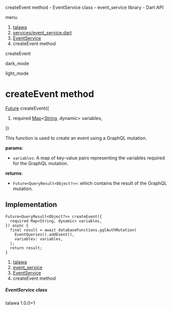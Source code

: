 




createEvent method - EventService class - event\_service library - Dart API







menu

1. [talawa](../../index.html)
2. [services/event\_service.dart](../../file-___home_harshil_Desktop_open-source_palisadoes_talawa_lib_services_event_service/)
3. [EventService](../../file-___home_harshil_Desktop_open-source_palisadoes_talawa_lib_services_event_service/EventService-class.html)
4. createEvent method

createEvent


dark\_mode

light\_mode




# createEvent method


[Future](https://api.flutter.dev/flutter/dart-core/Future-class.html)
createEvent({

1. required [Map](https://api.flutter.dev/flutter/dart-core/Map-class.html)<[String](https://api.flutter.dev/flutter/dart-core/String-class.html), dynamic> variables,

})

This function is used to create an event using a GraphQL mutation.

**params**:

* `variables`: A map of key-value pairs representing the variables required for the GraphQL mutation.

**returns**:

* `Future<QueryResult<Object?>>`: which contains the result of the GraphQL mutation.

## Implementation

```
Future<QueryResult<Object?>> createEvent({
  required Map<String, dynamic> variables,
}) async {
  final result = await databaseFunctions.gqlAuthMutation(
    EventQueries().addEvent(),
    variables: variables,
  );
  return result;
}
```

 


1. [talawa](../../index.html)
2. [event\_service](../../file-___home_harshil_Desktop_open-source_palisadoes_talawa_lib_services_event_service/)
3. [EventService](../../file-___home_harshil_Desktop_open-source_palisadoes_talawa_lib_services_event_service/EventService-class.html)
4. createEvent method

##### EventService class





talawa
1.0.0+1






